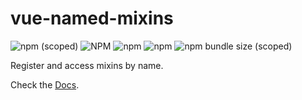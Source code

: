 # vue-named-mixins

![npm (scoped)](https://img.shields.io/npm/v/@desislavsd/vue-named-mixins.svg) ![NPM](https://img.shields.io/npm/l/@desislavsd/vue-named-mixins.svg) 
![npm](https://img.shields.io/npm/dt/@desislavsd/vue-named-mixins.svg)
![npm](https://img.shields.io/npm/dw/@desislavsd/vue-named-mixins.svg) 
![npm bundle size (scoped)](https://img.shields.io/bundlephobia/minzip/@desislavsd/vue-named-mixins.svg) 

Register and access mixins by name.

Check the [Docs](https://desislavsd.github.io/vue-named-mixins).